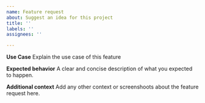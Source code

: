 ```yaml
---
name: Feature request
about: Suggest an idea for this project
title: ''
labels: ''
assignees: ''

---
```


**Use Case**
Explain the use case of this feature

**Expected behavior**
A clear and concise description of what you expected to happen.

**Additional context**
Add any other context or screenshoots about the feature request here.

